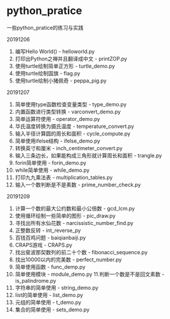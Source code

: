 # python_pratice
一些python_pratice的练习与实践

20191206  
1. 编写Hello World() - helloworld.py
2. 打印出Python之禅并且翻译成中文 - printZOP.py
3. 使用turtle绘制简单正方形 - turtle_demo.py
4. 使用turtle绘制国旗 - flag.py
5. 使用turtle绘制小猪佩奇 - peppa_pig.py

20191207
1. 简单使用type函数检查变量类型 - type_demo.py
2. 内置函数进行类型转换 - varconvert_demo.py
3. 简单运算符使用 - operator_demo.py
4. 华氏温度转换为摄氏温度 - temperature_convert.py
5. 输入半径计算圆的周长和面积 - cycle_compute.py
6. 简单使用ifelse结构 - ifelse_demo.py
7. 转换英寸和厘米 - inch_centimeter_convert.py
8. 输入三条边长，如果能构成三角形就计算周长和面积 - trangle.py
9. forin简单使用 - forin_demo.py
10. while简单使用 - while_demo.py
11. 打印九九乘法表 - multiplication_tables.py
12. 输入一个数判断是不是素数 - prime_number_check.py

20191209
1. 计算一个数的最大公约数和最小公倍数 - gcd_lcm.py
2. 使用循环绘制一些简单的图形 - pic_draw.py
3. 寻找出所有水仙花数 - narcissistic_number_find.py
4. 正整数反转 - int_reverse_py
5. 百钱百鸡问题 - baiqianbaiji.py
6. CRAPS游戏 - CRAPS.py
7. 找出斐波那契数列的前二十个数 - fibonacci_sequence.py
8. 找出10000以内的完美数 - perfect_number.py
9. 简单使用函数 - func_demp.py
10. 简单使用模块 - module_demo.py
11.判断一个数是不是回文素数 - is_palindrome.py
12. 字符串的简单使用 - string_demo.py
13. list的简单使用 - list_demo.py
14. 元组的简单使用 - t_demo.py
15. 集合的简单使用 - sets_demo.py

